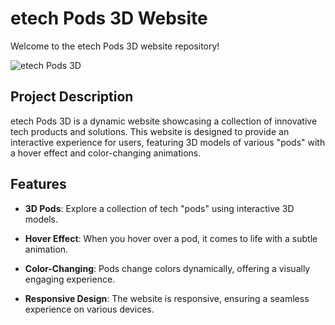 # etech Pods 3D Website

Welcome to the etech Pods 3D website repository!

![etech Pods 3D](https://Etech-pods.vercel.app/)

## Project Description

etech Pods 3D is a dynamic website showcasing a collection of innovative tech products and solutions. This website is designed to provide an interactive experience for users, featuring 3D models of various "pods" with a hover effect and color-changing animations.

## Features

- **3D Pods**: Explore a collection of tech "pods" using interactive 3D models.

- **Hover Effect**: When you hover over a pod, it comes to life with a subtle animation.

- **Color-Changing**: Pods change colors dynamically, offering a visually engaging experience.

- **Responsive Design**: The website is responsive, ensuring a seamless experience on various devices.

